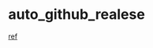 # auto_github_realese
[ref](https://dev.classmethod.jp/articles/github-actions-semantic-release-sample/)
